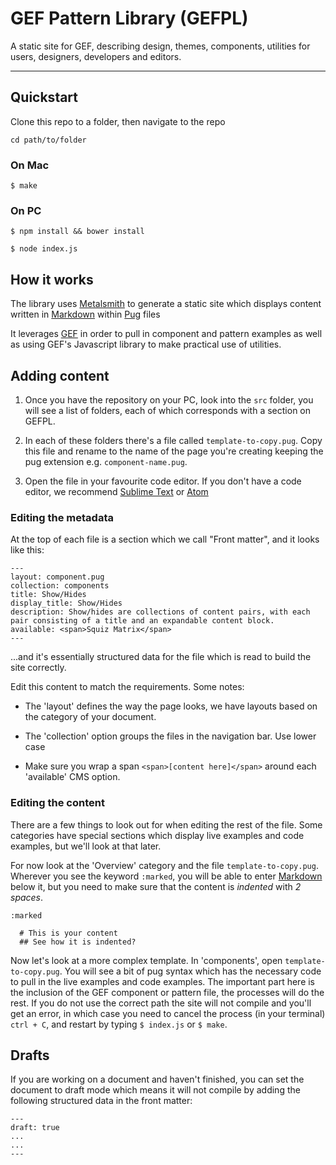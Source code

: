 # GEF Pattern Library (GEFPL)

A static site for GEF, describing design, themes, components, utilities for users, designers, developers and editors. 

---

## Quickstart

Clone this repo to a folder, then navigate to the repo

`cd path/to/folder`

### On Mac

`$ make`

### On PC

`$ npm install && bower install`

`$ node index.js`

## How it works

The library uses [Metalsmith](http://metalsmith.io) to generate a static site which displays content written in [Markdown](https://github.com/adam-p/markdown-here/wiki/Markdown-Cheatsheet) within [Pug](http://pugj.org) files

It leverages [GEF](https://bitbucket.org/dec-ce/gef) in order to pull in component and pattern examples as well as using GEF's Javascript library to make practical use of utilities.

## Adding content

1. Once you have the repository on your PC, look into the `src` folder, you will see a list of folders, each of which corresponds with a section on GEFPL. 

2. In each of these folders there's a file called `template-to-copy.pug`. Copy this file and rename to the name of the page you're creating keeping the pug extension e.g. `component-name.pug`.

3. Open the file in your favourite code editor. If you don't have a code editor, we recommend [Sublime Text](https://www.sublimetext.com/) or [Atom](https://atom.io/)

### Editing the metadata

At the top of each file is a section which we call "Front matter", and it looks like this:

```
---
layout: component.pug
collection: components
title: Show/Hides
display_title: Show/Hides
description: Show/hides are collections of content pairs, with each pair consisting of a title and an expandable content block.
available: <span>Squiz Matrix</span>
---
```

...and it's essentially structured data for the file which is read to build the site correctly. 

Edit this content to match the requirements. Some notes:

* The 'layout' defines the way the page looks, we have layouts based on the category of your document. 

* The 'collection' option groups the files in the navigation bar. Use lower case

* Make sure you wrap a span `<span>[content here]</span>` around each 'available' CMS option.


### Editing the content

There are a few things to look out for when editing the rest of the file. Some categories have special sections which display live examples and code examples, but we'll look at that later.

For now look at the 'Overview' category and the file `template-to-copy.pug`. Wherever you see the keyword `:marked`, you will be able to enter [Markdown](https://github.com/adam-p/markdown-here/wiki/Markdown-Cheatsheet) below it, but you need to make sure that the content is _indented_ with _2 spaces_.

```
:marked
  
  # This is your content
  ## See how it is indented?

```

Now let's look at a more complex template. In 'components', open `template-to-copy.pug`. You will see a bit of pug syntax which has the necessary code to pull in the live examples and code examples. The important part here is the inclusion of the GEF component or pattern file, the processes will do the rest. If you do not use the correct path the site will not compile and you'll get an error, in which case you need to cancel the process (in your terminal) `ctrl + C`, and restart by typing `$ index.js` or `$ make`.

## Drafts

If you are working on a document and haven't finished, you can set the document to draft mode which means it will not compile by adding the following structured data in the front matter:

```
--- 
draft: true
...
...
---
````
